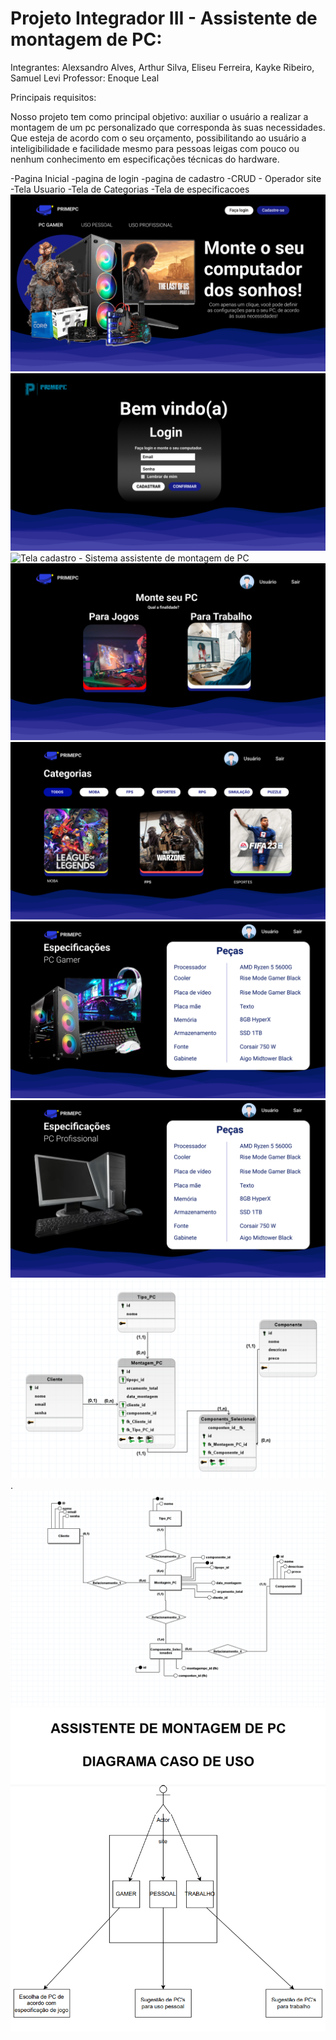 # Projeto Integrador III - Assistente de montagem de PC:

Integrantes: Alexsandro Alves, Arthur Silva, Eliseu Ferreira, Kayke Ribeiro, Samuel Levi
Professor: Enoque Leal

Principais requisitos:

Nosso projeto tem como principal objetivo: auxiliar o usuário a realizar a montagem de um pc personalizado que corresponda às suas necessidades.
Que esteja de acordo com o seu orçamento, possibilitando ao usuário a inteligibilidade e facilidade mesmo para pessoas leigas
com pouco ou nenhum conhecimento em especificações técnicas do hardware.

-Pagina Inicial
-pagina de login
-pagina de cadastro
-CRUD - Operador site
-Tela Usuario
-Tela de Categorias
-Tela de especificacoes
![Tela principal - Sistema assistente de montagem de PC](docs/tela-principal.png)
![Tela Login - Sistema assistente de montagem de PC](docs/Tela-login.png)
![Tela cadastro - Sistema assistente de montagem de PC](docs/Tela-cadastro.png)
![Tela Usuario -Escolha do tipo de pc - Profissional ou Gamer](docs/tela-usuario.png)
![Tela Categorias - Escolha o PC de acordo com o game](docs/tela-categorias.png)
![Tela Especificações Gamer - Montagem do pc - apresentação das informações para o usuário](docs/tela-especificacoes.png)
![Tela Especificações Pro - Montagem do Pc Profissional](docs/tela-especificacoes-pro.png)
![ERD Lógico - Sistema assistente de montagem de PC](docs/er-logico.png).
![ERD Conceitual - Sistema assistente de montagem de PC](docs/er-conceitual.png)
![UML - Sistema assistente de montagem de PC](docs/diagrama-uml.png)
